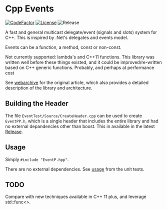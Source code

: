 # Cpp Events

[![CodeFactor](https://www.codefactor.io/repository/github/cschladetsch/CppEvents/badge)](https://www.codefactor.io/repository/github/cschladetsch/CppEvents)
[![License](https://img.shields.io/github/license/cschladetsch/CppEvents.svg?label=License&maxAge=86400)](./LICENSE.txt)
![Release](https://img.shields.io/github/release/cschladetsch/CppEvents.svg?label=Release&maxAge=60)

A fast and general multicast delegate/event (signals and slots) system for C++. This is inspired by .Net's delegates and events model.

Events can be a function, a method, const or non-const.

Not currently supported: lambda's and C\+\+11 functions. This library was written well before these things existed, and it could be improved/re-written based on C++ generic functions. Probably, and perhaps at performance cost

See [webarchive](http://web.archive.org/web/20140719090331/http://www.altdev.co/2011/10/30/c-events/) for the original article, which also 
provides a detailed description of the library and architecture.

## Building the Header
The file `EventTest/Source/CreateHeader.cpp` can be used to create `EventPP.h`, which is a single header that includes the entire library and had no external depandencies other than boost. This in available in the latest [Release](https://github.com/cschladetsch/CppEvents/releases/tag/v2.6).

## Usage
Simply `#include "EventP.hpp"`.

There are no external dependencies. See [usage](EventTest/EventTest.cpp) from the unit tests.

## TODO
Compare with new techniques available in C++ 11 plus, and leverage std::func<>.
